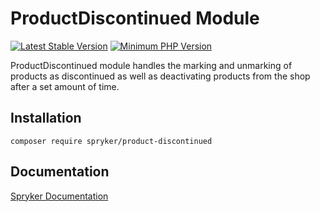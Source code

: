 # ProductDiscontinued Module
[![Latest Stable Version](https://poser.pugx.org/spryker/product-discontinued/v/stable.svg)](https://packagist.org/packages/spryker/product-discontinued)
[![Minimum PHP Version](https://img.shields.io/badge/php-%3E%3D%208.3-8892BF.svg)](https://php.net/)

ProductDiscontinued module handles the marking and unmarking of products as discontinued as well as deactivating products from the shop after a set amount of time.

## Installation

```
composer require spryker/product-discontinued
```

## Documentation

[Spryker Documentation](https://docs.spryker.com)
